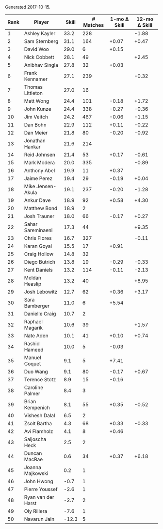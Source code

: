 Generated 2017-10-15.

| Rank | Player             | Skill | # Matches | 1-mo Δ Skill | 12-mo Δ Skill |
|------|--------------------|-------|-----------|--------------|---------------|
|    1 | Ashley Kayler      |  33.2 |       228 |              |         -1.88 |
|    2 | Sam Sternberg      |  31.1 |       164 |        +0.07 |         +0.47 |
|    3 | David Woo          |  29.0 |         6 |        +0.15 |               |
|    4 | Nick Cobbett       |  28.1 |        49 |              |         +2.45 |
|    5 | Anibhav Singla     |  27.8 |        32 |        +0.03 |               |
|    6 | Frank Kennamer     |  27.1 |       239 |              |         -0.32 |
|    7 | Thomas Littleton   |  27.0 |        16 |              |               |
|    8 | Matt Wong          |  24.4 |       101 |        -0.18 |         +1.72 |
|    9 | John Kunze         |  24.4 |       338 |        -0.27 |         -0.36 |
|   10 | Jim Veitch         |  24.2 |       467 |        -0.06 |         -1.15 |
|   11 | Dan Bohn           |  22.9 |       112 |        +0.11 |         -0.22 |
|   12 | Dan Meier          |  21.8 |        80 |        -0.20 |         -0.92 |
|   13 | Jonathan Hankar    |  21.6 |       214 |              |               |
|   14 | Reid Johnsen       |  21.4 |        53 |        +0.17 |         -0.61 |
|   15 | Mark Modera        |  20.0 |       335 |              |         -0.89 |
|   16 | Anthony Abel       |  19.9 |        11 |        +0.37 |               |
|   17 | Jaime Perez        |  19.4 |        29 |        -0.19 |         +0.04 |
|   18 | Mike Jensen-Akula  |  19.1 |       237 |        -0.20 |         -1.28 |
|   19 | Ankur Dave         |  18.9 |        92 |        +0.58 |         +4.30 |
|   20 | Matthew Bond       |  18.9 |         2 |              |               |
|   21 | Josh Trauner       |  18.0 |        66 |        -0.17 |         +0.27 |
|   22 | Sahar Sareminaeni  |  17.3 |        44 |              |         +9.35 |
|   23 | Chris Flores       |  16.7 |       327 |              |         -0.11 |
|   24 | Karan Goyal        |  15.5 |        17 |        +0.91 |               |
|   25 | Craig Hollow       |  14.8 |        32 |              |               |
|   26 | Diego Butrich      |  13.8 |        19 |        -0.29 |         -0.33 |
|   27 | Kent Daniels       |  13.2 |       114 |        -0.11 |         -2.13 |
|   28 | Meldan Heaslip     |  13.2 |        40 |              |         +8.95 |
|   29 | Josh Lebowitz      |  12.7 |        62 |        +0.36 |         +3.17 |
|   30 | Sara Bamberger     |  11.0 |         6 |        +5.54 |               |
|   31 | Danielle Craig     |  10.7 |         2 |              |               |
|   32 | Raphael Magarik    |  10.6 |        39 |              |         +1.57 |
|   33 | Nate Aden          |  10.1 |        41 |        +0.10 |         +0.74 |
|   34 | Rashid Hameed      |  10.0 |         5 |        -0.03 |               |
|   35 | Manuel Coquet      |   9.1 |         5 |        +7.41 |               |
|   36 | Duo Wang           |   9.1 |        80 |        -0.17 |         +0.67 |
|   37 | Terence Stotz      |   8.9 |        15 |        -0.16 |               |
|   38 | Caroline Palmer    |   8.4 |         3 |              |               |
|   39 | Brian Kempenich    |   8.1 |        55 |        +0.35 |         -0.52 |
|   40 | Vishesh Dalal      |   6.5 |         2 |              |               |
|   41 | Zsolt Bartha       |   4.3 |        68 |        +0.33 |         -0.33 |
|   42 | Avi Flamholz       |   4.1 |         8 |        +0.46 |               |
|   43 | Saijoscha Heck     |   2.5 |         2 |              |               |
|   44 | Duncan MacRae      |   0.6 |        34 |        +0.37 |         +6.18 |
|   45 | Joanna Majkowski   |   0.2 |         1 |              |               |
|   46 | John Hwong         |  -0.7 |         1 |              |               |
|   47 | Pierre Youssef     |  -2.6 |         1 |              |               |
|   48 | Ryan van der Harst |  -2.7 |         2 |              |               |
|   49 | Oly Rillera        |  -7.6 |         1 |              |               |
|   50 | Navarun Jain       | -12.3 |         5 |              |               |